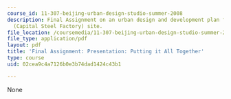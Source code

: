 ```yaml
---
course_id: 11-307-beijing-urban-design-studio-summer-2008
description: Final Assignment on an urban design and development plan for the Shougang
  (Capital Steel Factory) site.
file_location: /coursemedia/11-307-beijing-urban-design-studio-summer-2008/02cea9c4a7126b0e3b74dad1424c43b1_assn_final.pdf
file_type: application/pdf
layout: pdf
title: 'Final Assignment: Presentation: Putting it All Together'
type: course
uid: 02cea9c4a7126b0e3b74dad1424c43b1

---
```

None